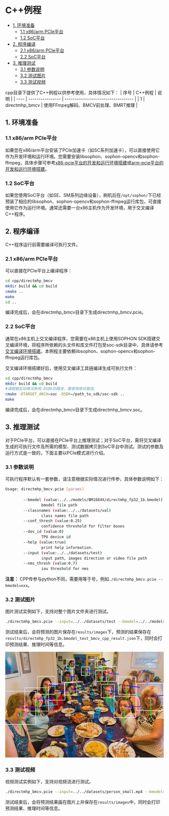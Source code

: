 # C++例程
* [1. 环境准备](#1-环境准备)
   * [1.1 x86/arm PCIe平台](#11-x86arm-pcie平台)
   * [1.2 SoC平台](#12-soc平台)
* [2. 程序编译](#2-程序编译)
   * [2.1 x86/arm PCIe平台](#21-x86arm-pcie平台)
   * [2.2 SoC平台](#22-soc平台)
* [3. 推理测试](#3-推理测试)
   * [3.1 参数说明](#31-参数说明)
   * [3.2 测试图片](#32-测试图片)
   * [3.3 测试视频](#33-测试视频)

cpp目录下提供了C++例程以供参考使用，具体情况如下：
| 序号  |    C++例程      |                  说明               |
| ---- | ---------------- | ---------------------------------- |
| 1    | directmhp_bmcv   | 使用FFmpeg解码、BMCV前处理、BMRT推理 |

## 1. 环境准备
### 1.1 x86/arm PCIe平台
如果您在x86/arm平台安装了PCIe加速卡（如SC系列加速卡），可以直接使用它作为开发环境和运行环境。您需要安装libsophon、sophon-opencv和sophon-ffmpeg，具体步骤可参考[x86-pcie平台的开发和运行环境搭建](../../../docs/Environment_Install_Guide.md#3-x86-pcie平台的开发和运行环境搭建)或[arm-pcie平台的开发和运行环境搭建](../../../docs/Environment_Install_Guide.md#5-arm-pcie平台的开发和运行环境搭建)。

### 1.2 SoC平台
如果您使用SoC平台（如SE、SM系列边缘设备），刷机后在`/opt/sophon/`下已经预装了相应的libsophon、sophon-opencv和sophon-ffmpeg运行库包，可直接使用它作为运行环境。通常还需要一台x86主机作为开发环境，用于交叉编译C++程序。


## 2. 程序编译
C++程序运行前需要编译可执行文件。
### 2.1 x86/arm PCIe平台
可以直接在PCIe平台上编译程序：

```bash
cd cpp/directmhp_bmcv
mkdir build && cd build
cmake .. 
make
cd ..
```
编译完成后，会在directmhp_bmcv目录下生成directmhp_bmcv.pcie。

### 2.2 SoC平台
通常在x86主机上交叉编译程序，您需要在x86主机上使用SOPHON SDK搭建交叉编译环境，将程序所依赖的头文件和库文件打包至soc-sdk目录中，具体请参考[交叉编译环境搭建](../../../docs/Environment_Install_Guide.md#41-交叉编译环境搭建)。本例程主要依赖libsophon、sophon-opencv和sophon-ffmpeg运行库包。

交叉编译环境搭建好后，使用交叉编译工具链编译生成可执行文件：

```bash
cd cpp/directmhp_bmcv
mkdir build && cd build
#请根据实际情况修改-DSDK的路径，需使用绝对路径。
cmake -DTARGET_ARCH=soc -DSDK=/path_to_sdk/soc-sdk ..  
make
```
编译完成后，会在directmhp_bmcv目录下生成directmhp_bmcv.soc。

## 3. 推理测试
对于PCIe平台，可以直接在PCIe平台上推理测试；对于SoC平台，需将交叉编译生成的可执行文件及所需的模型、测试数据拷贝到SoC平台中测试。测试的参数及运行方式是一致的，下面主要以PCIe模式进行介绍。

### 3.1 参数说明
可执行程序默认有一套参数，请注意根据实际情况进行传参，具体参数说明如下：
```bash
Usage: directmhp_bmcv.pcie [params]

        --bmodel (value:../../models/BM1684X/directmhp_fp32_1b.bmodel)
                bmodel file path
        --classnames (value:../../datasets/val)
                class names file path
        --conf_thresh (value:0.25)
                confidence threshold for filter boxes
        --dev_id (value:0)
                TPU device id
        --help (value:true)
                print help information.
        --input (value:../../datasets/test)
                input path, images direction or video file path
        --nms_thresh (value:0.7)
                iou threshold for nms
```
**注意：** CPP传参与python不同，需要用等于号，例如`./directmhp_bmcv.pcie --bmodel=xxx`。

### 3.2 测试图片
图片测试实例如下，支持对整个图片文件夹进行测试。
```bash
./directmhp_bmcv.pcie --input=../../datasets/test --bmodel=../../models/BM1684X/directmhp_fp32_1b.bmodel --dev_id=0 --conf_thresh=0.5 --nms_thresh=0.5 
```
测试结束后，会将预测的图片保存在`results/images`下，预测的结果保存在`results/directmhp_fp32_1b.bmodel_test_bmcv_cpp_result.json`下，同时会打印预测结果、推理时间等信息。

![res](../pics/COCO_000000018380_cpp.jpg)

### 3.3 测试视频
视频测试实例如下，支持对视频流进行测试。
```bash
./directmhp_bmcv.pcie --input=../../datasets/person_small.mp4 --bmodel=../../models/BM1684X/directmhp_fp32_1b.bmodel --dev_id=0 --conf_thresh=0.5 --nms_thresh=0.5 
```
测试结束后，会将预测结果画在图片上并保存在`results/images`中，同时会打印预测结果、推理时间等信息。
